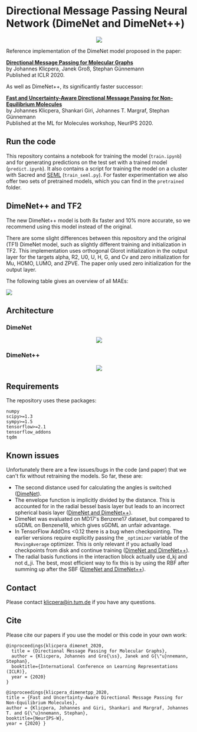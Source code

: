 # Directional Message Passing Neural Network (DimeNet and DimeNet++)

<p align="center">
<img src="https://github.com/klicperajo/dimenet/blob/master/2dfilters_large_layer2.png?raw=true">
</p>


Reference implementation of the DimeNet model proposed in the paper:

**[Directional Message Passing for Molecular Graphs](https://www.daml.in.tum.de/dimenet)**   
by Johannes Klicpera, Janek Groß, Stephan Günnemann   
Published at ICLR 2020.

As well as DimeNet++, its significantly faster successor:

**[Fast and Uncertainty-Aware Directional Message Passing for Non-Equilibrium Molecules](https://www.daml.in.tum.de/dimenet)**   
by Johannes Klicpera, Shankari Giri, Johannes T. Margraf, Stephan Günnemann   
Published at the ML for Molecules workshop, NeurIPS 2020.

## Run the code
This repository contains a notebook for training the model (`train.ipynb`) and for generating predictions on the test set with a trained model (`predict.ipynb`). It also contains a script for training the model on a cluster with Sacred and [SEML](https://github.com/TUM-DAML/seml) (`train_seml.py`). For faster experimentation we also offer two sets of pretrained models, which you can find in the `pretrained` folder.

## DimeNet++ and TF2

The new DimeNet++ model is both 8x faster and 10% more accurate, so we recommend using this model instead of the original.

There are some slight differences between this repository and the original (TF1) DimeNet model, such as slightly different training and initialization in TF2. This implementation uses orthogonal Glorot initialization in the output layer for the targets alpha, R2, U0, U, H, G, and Cv and zero initialization for Mu, HOMO, LUMO, and ZPVE. The paper only used zero initialization for the output layer.

The following table gives an overview of all MAEs:

<p align="left">
<img src="https://github.com/klicperajo/dimenet/blob/master/results_qm9_tf2_pp.svg?raw=true&sanitize=true">
</p>

## Architecture

### DimeNet

<p align="center">
<img src="https://github.com/klicperajo/dimenet/blob/master/architecture.svg?raw=true&sanitize=true">
</p>

### DimeNet++

<p align="center">
<img src="https://github.com/klicperajo/dimenet/blob/master/architecture_pp.svg?raw=true&sanitize=true">
</p>

## Requirements
The repository uses these packages:

```
numpy
scipy>=1.3
sympy>=1.5
tensorflow>=2.1
tensorflow_addons
tqdm
```

## Known issues

Unfortunately there are a few issues/bugs in the code (and paper) that we can't fix without retraining the models. So far, these are:
- The second distance used for calculating the angles is switched ([DimeNet](https://github.com/klicperajo/dimenet/blob/master/dimenet/model/dimenet.py#L89)).
- The envelope function is implicitly divided by the distance. This is accounted for in the radial bessel basis layer but leads to an incorrect spherical basis  layer ([DimeNet and DimeNet++](https://github.com/klicperajo/dimenet/blob/master/dimenet/model/layers/envelope.py#L21)).
- DimeNet was evaluated on MD17's Benzene17 dataset, but compared to sGDML on Benzene18, which gives sGDML an unfair advantage.
- In TensorFlow AddOns <0.12 there is a bug when checkpointing. The earlier versions require explicitly passing the `_optimizer` variable of the `MovingAverage` optimizer. This is only relevant if you actually load checkpoints from disk and continue training ([DimeNet and DimeNet++](https://github.com/klicperajo/dimenet/blob/master/train_seml.py#L182)).
- The radial basis functions in the interaction block actually use d_kj and not d_ji. The best, most efficient way to fix this is by using the RBF after summing up after the SBF ([DimeNet and DimeNet++](https://github.com/klicperajo/dimenet/blob/master/dimenet/model/layers/interaction_pp_block.py#L59)).

## Contact
Please contact klicpera@in.tum.de if you have any questions.

## Cite
Please cite our papers if you use the model or this code in your own work:

```
@inproceedings{klicpera_dimenet_2020,
  title = {Directional Message Passing for Molecular Graphs},
  author = {Klicpera, Johannes and Gro{\ss}, Janek and G{\"u}nnemann, Stephan},
  booktitle={International Conference on Learning Representations (ICLR)},
  year = {2020}
}

@inproceedings{klicpera_dimenetpp_2020,
title = {Fast and Uncertainty-Aware Directional Message Passing for Non-Equilibrium Molecules},
author = {Klicpera, Johannes and Giri, Shankari and Margraf, Johannes T. and G{\"u}nnemann, Stephan},
booktitle={NeurIPS-W},
year = {2020} }
```
